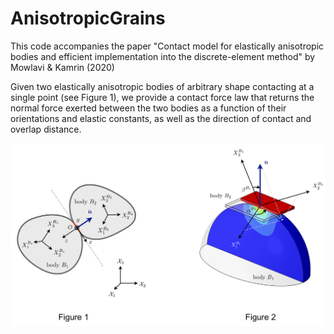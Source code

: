 # AnisotropicGrains

This code accompanies the paper "Contact model for elastically anisotropic bodies and efficient implementation into the discrete-element method" by Mowlavi & Kamrin (2020)

Given two elastically anisotropic bodies of arbitrary shape contacting at a single point (see Figure 1), we provide a contact force law that returns the normal force exerted between the two bodies as a function of their orientations and elastic constants, as well as the direction of contact and overlap distance.

![plot](./sketch.png)
